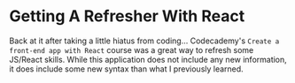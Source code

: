 # Getting A Refresher With React

Back at it after taking a little hiatus from coding... Codecademy's `Create a front-end app with React` course was a great way to refresh some JS/React skills. While this application does not include any new information, it does include some new syntax than what I previously learned.

